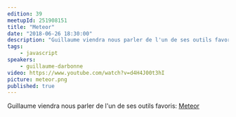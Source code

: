 ```yaml
---
edition: 39
meetupId: 251908151
title: "Meteor"
date: "2018-06-26 18:30:00"
description: "Guillaume viendra nous parler de l'un de ses outils favoris: Meteor"
tags:
    - javascript
speakers:
    - guillaume-darbonne
video: https://www.youtube.com/watch?v=d4H4J00t3hI
picture: meteor.png
published: true
---
```


Guillaume viendra nous parler de l'un de ses outils favoris: [Meteor](https://www.meteor.com/)
